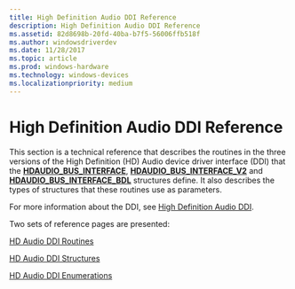 ```yaml
---
title: High Definition Audio DDI Reference
description: High Definition Audio DDI Reference
ms.assetid: 82d8698b-20fd-40ba-b7f5-56006ffb518f
ms.author: windowsdriverdev
ms.date: 11/28/2017
ms.topic: article
ms.prod: windows-hardware
ms.technology: windows-devices
ms.localizationpriority: medium
---
```


# High Definition Audio DDI Reference


This section is a technical reference that describes the routines in the three versions of the High Definition (HD) Audio device driver interface (DDI) that the [**HDAUDIO\_BUS\_INTERFACE**](https://msdn.microsoft.com/library/windows/hardware/ff536413), [**HDAUDIO\_BUS\_INTERFACE\_V2**](https://msdn.microsoft.com/library/windows/hardware/ff536418) and [**HDAUDIO\_BUS\_INTERFACE\_BDL**](https://msdn.microsoft.com/library/windows/hardware/ff536416) structures define. It also describes the types of structures that these routines use as parameters.

For more information about the DDI, see [High Definition Audio DDI](https://msdn.microsoft.com/library/windows/hardware/ff536442).

Two sets of reference pages are presented:

[HD Audio DDI Routines](hd-audio-ddi-routines.md)

[HD Audio DDI Structures](hd-audio-ddi-structures.md)

[HD Audio DDI Enumerations](hd-audio-ddi-enumerations.md)

 

 





